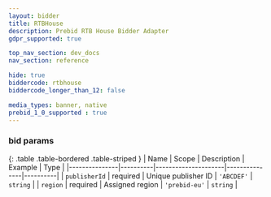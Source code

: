 ```yaml
---
layout: bidder
title: RTBHouse
description: Prebid RTB House Bidder Adapter
gdpr_supported: true

top_nav_section: dev_docs
nav_section: reference

hide: true
biddercode: rtbhouse
biddercode_longer_than_12: false

media_types: banner, native
prebid_1_0_supported : true
---
```



### bid params

{: .table .table-bordered .table-striped }
| Name          | Scope    | Description         | Example       | Type     |
|---------------|----------|---------------------|---------------|----------|
| `publisherId` | required | Unique publisher ID | `'ABCDEF'`    | `string` |
| `region`      | required | Assigned region     | `'prebid-eu'` | `string` |
